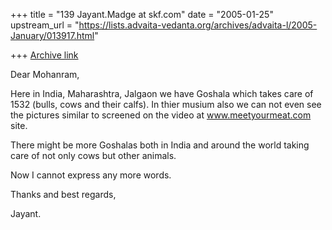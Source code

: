 +++
title = "139 Jayant.Madge at skf.com"
date = "2005-01-25"
upstream_url = "https://lists.advaita-vedanta.org/archives/advaita-l/2005-January/013917.html"

+++
[Archive link](https://lists.advaita-vedanta.org/archives/advaita-l/2005-January/013917.html)

Dear Mohanram,


Here in India, Maharashtra, Jalgaon we have Goshala which takes care of 
1532 (bulls, cows and their calfs).     In thier musium also we can not 
even see the pictures similar to screened on the video at 
www.meetyourmeat.com site.


There might be more Goshalas both in India and around the world taking 
care of not only cows but other animals.


Now I cannot express any more words.


Thanks and best regards,

Jayant.

